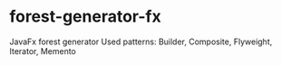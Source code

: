 # forest-generator-fx
JavaFx forest generator 
Used patterns: Builder, Composite, Flyweight, Iterator, Memento
